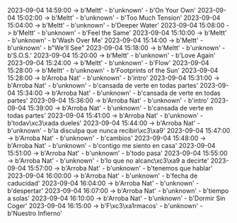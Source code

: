 2023-09-04 14:59:00 -> b'Meltt' - b'unknown' - b'On Your Own'
2023-09-04 15:02:00 -> b'Meltt' - b'unknown' - b'Too Much Tension'
2023-09-04 15:04:00 -> b'Meltt' - b'unknown' - b'Deeper Water'
2023-09-04 15:08:00 -> b'Meltt' - b'unknown' - b'Feel the Same'
2023-09-04 15:10:00 -> b'Meltt' - b'unknown' - b'Wash Over Me'
2023-09-04 15:14:00 -> b'Meltt' - b'unknown' - b"We'll See"
2023-09-04 15:18:00 -> b'Meltt' - b'unknown' - b'S.O.S.'
2023-09-04 15:20:00 -> b'Meltt' - b'unknown' - b'Love Again'
2023-09-04 15:24:00 -> b'Meltt' - b'unknown' - b'Flow'
2023-09-04 15:28:00 -> b'Meltt' - b'unknown' - b'Footprints of the Sun'
2023-09-04 15:28:00 -> b'Arroba Nat' - b'unknown' - b'intro'
2023-09-04 15:31:00 -> b'Arroba Nat' - b'unknown' - b'cansada de verte en todas partes'
2023-09-04 15:34:00 -> b'Arroba Nat' - b'unknown' - b'cansada de verte en todas partes'
2023-09-04 15:36:00 -> b'Arroba Nat' - b'unknown' - b'intro'
2023-09-04 15:39:00 -> b'Arroba Nat' - b'unknown' - b'cansada de verte en todas partes'
2023-09-04 15:41:00 -> b'Arroba Nat' - b'unknown' - b'todav\xc3\xada dueles'
2023-09-04 15:44:00 -> b'Arroba Nat' - b'unknown' - b'la disculpa que nunca recibir\xc3\xa9'
2023-09-04 15:47:00 -> b'Arroba Nat' - b'unknown' - b'cambios'
2023-09-04 15:48:00 -> b'Arroba Nat' - b'unknown' - b'contigo me siento en casa'
2023-09-04 15:51:00 -> b'Arroba Nat' - b'unknown' - b'todo pasa'
2023-09-04 15:55:00 -> b'Arroba Nat' - b'unknown' - b'lo que no alcanc\xc3\xa9 a decirte'
2023-09-04 15:57:00 -> b'Arroba Nat' - b'unknown' - b'tenemos que hablar'
2023-09-04 16:00:00 -> b'Arroba Nat' - b'unknown' - b'fecha de caducidad'
2023-09-04 16:04:00 -> b'Arroba Nat' - b'unknown' - b'despertar'
2023-09-04 16:07:00 -> b'Arroba Nat' - b'unknown' - b'tiempo a solas'
2023-09-04 16:10:00 -> b'Arroba Nat' - b'unknown' - b'Dormir Sin Coger'
2023-09-04 16:15:00 -> b'F\xc3\xa1rmacos' - b'unknown' - b'Nuestro Infierno'
